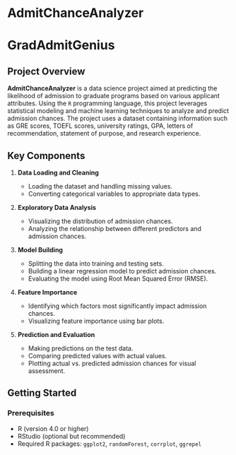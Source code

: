 # AdmitChanceAnalyzer

# GradAdmitGenius

## Project Overview

**AdmitChanceAnalyzer** is a data science project aimed at predicting the likelihood of admission to graduate programs based on various applicant attributes. Using the `R` programming language, this project leverages statistical modeling and machine learning techniques to analyze and predict admission chances. The project uses a dataset containing information such as GRE scores, TOEFL scores, university ratings, GPA, letters of recommendation, statement of purpose, and research experience.

## Key Components

1. **Data Loading and Cleaning**
   - Loading the dataset and handling missing values.
   - Converting categorical variables to appropriate data types.

2. **Exploratory Data Analysis**
   - Visualizing the distribution of admission chances.
   - Analyzing the relationship between different predictors and admission chances.

3. **Model Building**
   - Splitting the data into training and testing sets.
   - Building a linear regression model to predict admission chances.
   - Evaluating the model using Root Mean Squared Error (RMSE).

4. **Feature Importance**
   - Identifying which factors most significantly impact admission chances.
   - Visualizing feature importance using bar plots.

5. **Prediction and Evaluation**
   - Making predictions on the test data.
   - Comparing predicted values with actual values.
   - Plotting actual vs. predicted admission chances for visual assessment.

## Getting Started

### Prerequisites

- R (version 4.0 or higher)
- RStudio (optional but recommended)
- Required R packages: `ggplot2`, `randomForest`, `corrplot`, `ggrepel`

